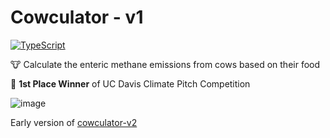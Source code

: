 # Cowculator - v1
[![TypeScript](https://img.shields.io/badge/typescript-%23007ACC.svg?style=for-the-badge&logo=typescript&logoColor=white)](https://github.com/JakeRoggenbuck?tab=repositories&q=&type=&language=typescript)


:cow: Calculate the enteric methane emissions from cows based on their food

🥇 **1st Place Winner** of UC Davis Climate Pitch Competition

![image](https://github.com/user-attachments/assets/fe617daf-f5dd-4218-a1cf-2b886d155bf6)

Early version of [cowculator-v2](https://github.com/JakeRoggenbuck/cowculator-v2)
